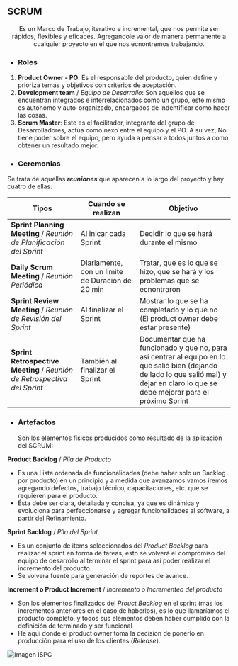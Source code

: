 ## **SCRUM**

<p align="center">Es un Marco de Trabajo, iterativo e incremental, que nos permite ser rápidos, flexibles y eficaces. Agregandole valor de manera permanente a cualquier proyecto en el que nos ecnontremos trabajando.<p>

* ### **Roles** ###

1. **Product Owner - PO**: Es el responsable del producto, quien define y prioriza temas y objetivos con criterios de aceptación.
2. **Development team** / *Equipo de Desarrollo*: Son aquellos que se encuentran integrados e interrelacionados como un grupo, este mismo es autónomo y auto-organizado, encargados de indentificar como hacer las cosas.
3. **Scrum Master**: Este es el facilitador, integrante del grupo de Desarrolladores, actúa como nexo entre el equipo y el PO. A su vez, No tiene poder sobre el equipo, pero ayuda a pensar a todos juntos a como obtener un resultado mejor.

* ### **Ceremonias** ###

Se trata de aquellas ***reuniones*** que aparecen a lo largo del proyecto y hay cuatro de ellas:

| Tipos | Cuando se realizan | Objetivo |
| --- | --- | --- |
 **Sprint Planning Meeting** / *Reunión de Planificación del Sprint* | Al inicar cada Sprint | Decidir lo que se hará durante el mismo |
 **Daily Scrum Meeting** / *Reunión Periódica* | Diariamente, con un limite de Duración de 20 min | Tratar, que es lo que se hizo, que se hará y los problemas que se ecnontraron |
 **Sprint Review Meeting** / *Reunión de Revisión del Sprint* | Al finalizar el Sprint | Mostrar lo que se ha completado y lo que no (El product owner debe estar presente)
 **Sprint Retrospective Meeting** / *Reunión de Retrospectiva del Sprint* | También al finalizar el Sprint | Documentar que ha funcionado y que no, para así centrar al equipo en lo que salió bien (dejando de lado lo que salió mal) y dejar en claro lo que se debe mejorar para el próximo Sprint |

* ### **Artefactos** ### 

    Son los elementos físicos producidos como resultado de la aplicación del SCRUM:

**Product Backlog** / *Pila de Producto* 

* Es una Lista ordenada de funcionalidades (debe haber solo un Backlog por producto) en un principio y a medida que avanzamos vamos iremos agregando defectos, trabajo técnico, capacitaciones, etc. que se requieren para el producto. 
* Ésta debe ser clara, detallada y concisa, ya que es dinámica y evoluciona para perfeccionarse y agregar funcionalidades al software, a partir del Refinamiento.

**Sprint Backlog** / *Pîla del Sprint*

* Es un conjunto de items seleccionados del *Product Backlog* para realizar el sprint en forma de tareas, esto se volverá el compromiso del equipo de desarrollo al terminar el sprint para así poder realizar el incremento del producto.
* Se volverá fuente para generación de reportes de avance.


**Increment o Product Increment** / *Incremento o Incrementeo del producto*

* Son los elementos finalizados del *Prouct Backlog* en el sprint (más los incrementos anteriores en el caso de haberlos), es lo que llamaríamos el producto completo, y todos sus elementos deben haber cumplido con la definición de terminado y ser funcional
* He aqui donde el product owner toma la decision de ponerlo en producción para el uso de los clientes (*Release*).

![imagen ISPC](https://www.ispc.edu.ar/wp-content/uploads/2020/09/Isologotipo_ISPC_blanco-transparente-300x200.png)
